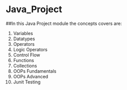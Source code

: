 # Java_Project
##In this Java Project module the concepts covers are: 
1. Variables
2. Datatypes
3. Operators
4. Logic Operators
5. Control Flow
6. Functions
7. Collections
8. OOPs Fundamentals
9. OOPs Advanced
10. Junit Testing

